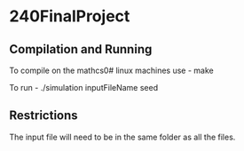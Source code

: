 # 240FinalProject

## Compilation and Running
To compile on the mathcs0# linux machines use - make

To run - ./simulation inputFileName seed

## Restrictions
The input file will need to be in the same folder as all the files.

